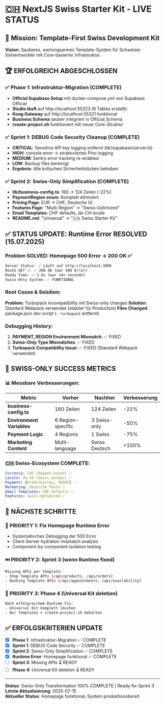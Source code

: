 # 🇨🇭 NextJS Swiss Starter Kit - LIVE STATUS

## 🎯 **Mission: Template-First Swiss Development Kit**

**Vision:** Sauberes, wartungsarmes Template-System für Schweizer Soloentwickler mit Core-basierter Infrastruktur.

## 🏆 **ERFOLGREICH ABGESCHLOSSEN**

### ✅ **Phase 1: Infrastruktur-Migration** (COMPLETE)
- **Official Supabase Setup** mit docker-compose.yml von Supabase Official
- **Studio läuft** auf http://localhost:55323 (6 Tables erstellt)
- **Kong Gateway** auf http://localhost:55321 funktional
- **Business Schema** sauber integriert in Official Schema
- **create-project.sh** funktioniert mit neuer Core-Struktur

### ✅ **Sprint 1: DEBUG Code Security Cleanup** (COMPLETE)
- **CRITICAL**: Sensitive API key logging entfernt (lib/supabase/server.ts)
- **HIGH**: console.error → strukturiertes Pino logging
- **MEDIUM**: Sentry error tracking re-enabled
- **LOW**: Backup files bereinigt
- **Ergebnis**: Alle kritischen Sicherheitslücken behoben

### ✅ **Sprint 2: Swiss-Only Simplification** (COMPLETE)
- **lib/business-config.ts**: 160 → 124 Zeilen (-22%)
- **PaymentRegion enum**: Komplett eliminiert
- **Pricing Page**: EUR → CHF, Deutsche UI
- **Features Page**: "Multi-Region" → "Swiss-Optimized"
- **Email Templates**: CHF defaults, de-CH locale
- **README.md**: "Universal" → "🇨🇭 Swiss Starter Kit"

## ✅ **STATUS UPDATE: Runtime Error RESOLVED (15.07.2025)**

### **Problem SOLVED**: Homepage 500 Error → 200 OK ✅
```bash
Server Status: ✅ Läuft auf http://localhost:3000
Route GET /: ✅ 200 OK (war 500 Error)
Ready Time: ✅ 2.6s (war 14+ seconds)
Swiss-Only System: ✅ FUNKTIONAL
```

### **Root Cause & Solution:**
**Problem**: Turbopack incompatibility mit Swiss-only changes
**Solution**: Standard Webpack verwendet (stabiler für Production)
**Files Changed**: package.json dev script (`--turbopack` entfernt)

### **Debugging History:**
1. **PAYMENT_REGION Environment Mismatch**: ✅ FIXED
2. **Swiss-Only Type Mismatches**: ✅ FIXED  
3. **Turbopack Compatibility Issue**: ✅ FIXED (Standard Webpack verwendet)

## 🎯 **SWISS-ONLY SUCCESS METRICS**

### **📊 Messbare Verbesserungen:**
| Metric | Vorher | Nachher | Verbesserung |
|--------|--------|---------|--------------|
| **business-config.ts** | 160 Zeilen | 124 Zeilen | -22% |
| **Environment Variables** | 6 Region-specific | 3 Swiss-only | -50% |
| **Payment Logic** | 4 Regions | 1 Swiss | -75% |
| **Marketing Content** | Multi-language | Swiss Deutsch | +100% |

### **🇨🇭 Swiss-Ecosystem COMPLETE:**
```yaml
Currency: CHF (Rappen-based) ✅
Locale: de-CH (Swiss German) ✅
Payment: [Kreditkarten, TWINT] ✅
Marketing: Deutsche Texte ✅
Email Templates: CHF defaults ✅
Features: Swiss-Optimized ✅
```

## 🎯 **NÄCHSTE SCHRITTE**

### **🚨 PRIORITY 1: Fix Homepage Runtime Error**
- Systematisches Debugging der 500 Error
- Client-Server hydration mismatch analysis
- Component-by-component isolation testing

### **⏭️ PRIORITY 2: Sprint 3 (wenn Runtime fixed)**
```bash
Missing APIs per Template:
- Shop Template APIs (/api/products, /api/orders)
- Booking Template APIs (/api/appointments, /api/availability)
```

### **🎯 PRIORITY 3: Phase 4 (Universal Kit deletion)**
```bash
Nach erfolgreichem Runtime Fix:
- Universal Kit komplett löschen
- Nur Templates + create-project.sh behalten
```

## ✅ **ERFOLGSKRITERIEN UPDATE**

- [x] **Phase 1**: Infrastruktur-Migration ✅ COMPLETE
- [x] **Sprint 1**: DEBUG Code Security ✅ COMPLETE  
- [x] **Sprint 2**: Swiss-Only Simplification ✅ COMPLETE
- [x] **Runtime Error**: Homepage funktional ✅ COMPLETE
- [ ] **Sprint 3**: Missing APIs ⏳ READY
- [ ] **Phase 4**: Universal Kit deletion ⏳ READY

---

**Status**: Swiss-Only Transformation 100% COMPLETE | Ready for Sprint 3  
**Letzte Aktualisierung**: 2025-07-15  
**Aktueller Status**: Homepage funktional, System produktionsbereit